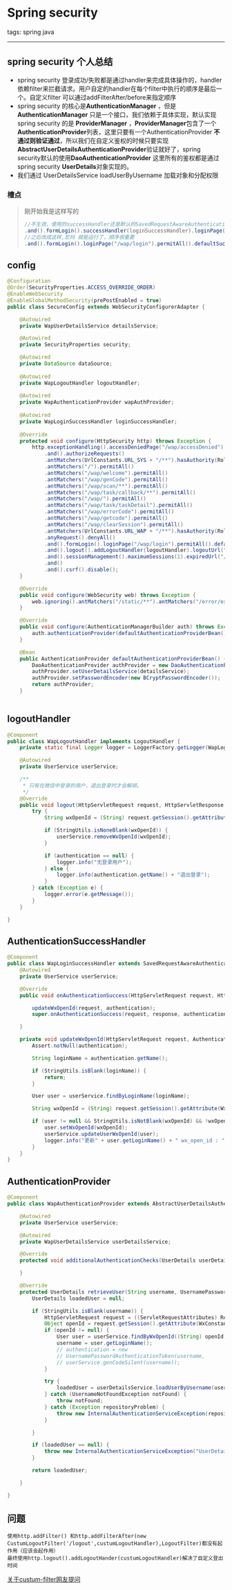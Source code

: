 # Spring security

tags: spring java

---
## spring security 个人总结
- spring security 登录成功/失败都是通过handler来完成具体操作的，handler依赖filter来拦截请求。用户自定的handler在每个filter中执行的顺序是最后一个。自定义filter 可以通过addFilterAfter/before来指定顺序
- spring security 的核心是**AuthenticationManager** ，但是**AuthenticationManager** 只是一个接口，我们依赖于具体实现，默认实现spring security 的是 **ProviderManager** ，**ProviderManager**包含了一个**AuthenticationProvider**列表，这里只要有一个AuthenticationProvider **不通过则验证通过**，所以我们在自定义鉴权的时候只要实现**AbstractUserDetailsAuthenticationProvider**验证就好了，spring security默认的使用**DaoAuthenticationProvider** 这里所有的鉴权都是通过spring security **UserDetails**对象实现的。
- 我们通过 UserDetailsService loadUserByUsername 加载对象和分配权限
### 槽点
> 刚开始我是这样写的
> ``` java
> //不生效，使用的successHandler还是默认的SavedRequestAwareAuthenticationSuccessHandler
> .and().formLogin().successHandler(loginSuccessHandler).loginPage("/wap/login").permitAll().defaultSuccessUrl("/wap/")
> //之后改成这样,尼玛 就能运行了，顺序很重要
> .and().formLogin().loginPage("/wap/login").permitAll().defaultSuccessUrl("/wap/").successHandler(loginSuccessHandler)
> ```


## config
``` java
@Configuration
@Order(SecurityProperties.ACCESS_OVERRIDE_ORDER)
@EnableWebSecurity
@EnableGlobalMethodSecurity(prePostEnabled = true)
public class SecureConfig extends WebSecurityConfigurerAdapter {

	@Autowired
	private WapUserDetailsService detailsService;

	@Autowired
	private SecurityProperties security;

	@Autowired
	private DataSource dataSource;
	
	@Autowired
	private WapLogoutHandler logoutHandler;
	
	@Autowired
	private WapAuthenticationProvider wapAuthProvider;
	
	@Autowired
	private WapLoginSuccessHandler loginSuccessHandler;
	
	@Override
	protected void configure(HttpSecurity http) throws Exception {
		http.exceptionHandling().accessDeniedPage("/wap/accessDenied")
			.and().authorizeRequests()
			.antMatchers(UrlConstants.URL_SYS + "/**").hasAuthority(RoleConstants.ROLE_SYS)
			.antMatchers("/").permitAll()
			.antMatchers("/wap/welcome").permitAll()
			.antMatchers("/wap/genCode").permitAll()
			.antMatchers("/wap/scan/**").permitAll()
			.antMatchers("/wap/task/callback/**").permitAll()
			.antMatchers("/wap/").permitAll()
			.antMatchers("/wap/task/taskDetail").permitAll()
			.antMatchers("/wap/errorCode").permitAll()
			.antMatchers("/wap/getcode").permitAll()
			.antMatchers("/wap/clearSession").permitAll()
			.antMatchers(UrlConstants.URL_WAP + "/**").hasAuthority(RoleConstants.ROLE_NORMAL)
			.anyRequest().denyAll()
			.and().formLogin().loginPage("/wap/login").permitAll().defaultSuccessUrl("/wap/").successHandler(loginSuccessHandler)
			.and().logout().addLogoutHandler(logoutHandler).logoutUrl("/logout")
			.and().sessionManagement().maximumSessions(1).expiredUrl("/wap/error/expired")
			.and()
			.and().csrf().disable();
	}

	@Override
	public void configure(WebSecurity web) throws Exception {
		web.ignoring().antMatchers("/static/**").antMatchers("/error/expired").antMatchers("/druid/**").antMatchers("/**/favicon.ico");
	}

	@Override
	public void configure(AuthenticationManagerBuilder auth) throws Exception {
		auth.authenticationProvider(defaultAuthenticationProviderBean()).authenticationProvider(wapAuthProvider);
	}

	@Bean
	public AuthenticationProvider defaultAuthenticationProviderBean() {
		DaoAuthenticationProvider authProvider = new DaoAuthenticationProvider();
		authProvider.setUserDetailsService(detailsService);
		authProvider.setPasswordEncoder(new BCryptPasswordEncoder());
		return authProvider;
	}
		
```

## logoutHandler

``` java 
@Component
public class WapLogoutHandler implements LogoutHandler {
	private static final Logger logger = LoggerFactory.getLogger(WapLogoutHandler.class);

	@Autowired
	private UserService userService;

	/**
	 * 只有在微信中登录的用户，退出登录时才会解绑。
	 */
	@Override
	public void logout(HttpServletRequest request, HttpServletResponse response, Authentication authentication) {
		try {
			String wxOpenId = (String) request.getSession().getAttribute(WxConstants.SESSION_KEY_WX_OPEN_ID);

			if (StringUtils.isNoneBlank(wxOpenId)) {
				userService.removeWxOpenId(wxOpenId);
			}

			if (authentication == null) {
				logger.info("无登录用户");
			} else {
				logger.info(authentication.getName() + "退出登录");
			}
		} catch (Exception e) {
			logger.error(e.getMessage());
		}
	}

}
```

## AuthenticationSuccessHandler 

``` java
@Component
public class WapLoginSuccessHandler extends SavedRequestAwareAuthenticationSuccessHandler {
	@Autowired
	private UserService userService;

	@Override
	public void onAuthenticationSuccess(HttpServletRequest request, HttpServletResponse response, Authentication authentication) throws IOException, ServletException {

		updateWxOpenId(request, authentication);
		super.onAuthenticationSuccess(request, response, authentication);

	}

	private void updateWxOpenId(HttpServletRequest request, Authentication authentication) {
		Assert.notNull(authentication);

		String loginName = authentication.getName();

		if (StringUtils.isBlank(loginName)) {
			return;
		}

		User user = userService.findByLoginName(loginName);

		String wxOpenId = (String) request.getSession().getAttribute(WxConstants.SESSION_KEY_WX_OPEN_ID);

		if (user != null && StringUtils.isNotBlank(wxOpenId) && !wxOpenId.equals(user.getWxOpenId())) {
			user.setWxOpenId(wxOpenId);
			userService.updateUserWxOpenId(user);
			logger.info("更新" + user.getLoginName() + " wx_open_id : " + wxOpenId);
		}
	}
}
```

## AuthenticationProvider

``` java
@Component
public class WapAuthenticationProvider extends AbstractUserDetailsAuthenticationProvider {

	@Autowired
	private UserService userService;

	@Autowired
	private WapUserDetailsService userDetailsService;

	@Override
	protected void additionalAuthenticationChecks(UserDetails userDetails, UsernamePasswordAuthenticationToken authentication) throws AuthenticationException {

	}

	@Override
	protected UserDetails retrieveUser(String username, UsernamePasswordAuthenticationToken authentication) throws AuthenticationException {
		UserDetails loadedUser = null;

		if (StringUtils.isBlank(username)) {
			HttpServletRequest request = ((ServletRequestAttributes) RequestContextHolder.getRequestAttributes()).getRequest();
			Object openId = request.getSession().getAttribute(WxConstants.SESSION_KEY_WX_OPEN_ID);
			if (openId != null) {
				User user = userService.findByWxOpenId((String) openId);
				username = user.getLoginName();
				// authentication = new
				// UsernamePasswordAuthenticationToken(username,
				// userService.genCodeSilent(username));
			}

			try {
				loadedUser = userDetailsService.loadUserByUsername(username);
			} catch (UsernameNotFoundException notFound) {
				throw notFound;
			} catch (Exception repositoryProblem) {
				throw new InternalAuthenticationServiceException(repositoryProblem.getMessage(), repositoryProblem);
			}

		}

		if (loadedUser == null) {
			throw new InternalAuthenticationServiceException("UserDetailsService returned null, which is an interface contract violation");
		}

		return loadedUser;

	}

}
```


## 问题 
```  
使用http.addFilter() 和http.addFilterAfter(new CustumLogoutFilter('/logout',custumLogoutHandler),LogoutFilter)都没有起作用（应该会起作用）
最终使用http.logout().addLogoutHander(custumLogoutHandler)解决了自定义登出时间

```
[关于custum-filter网友提问][1]


  [1]: http://stackoverflow.com/questions/24122586/how-to-represent-the-spring-security-custom-filter-using-java-configuration